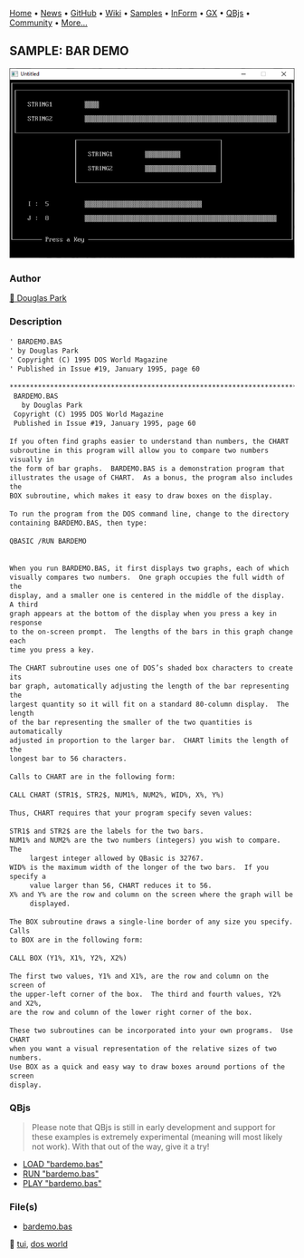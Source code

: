 [Home](https://qb64.com) • [News](../../news.md) • [GitHub](https://github.com/QB64Official/qb64) • [Wiki](https://github.com/QB64Official/qb64/wiki) • [Samples](../../samples.md) • [InForm](../../inform.md) • [GX](../../gx.md) • [QBjs](../../qbjs.md) • [Community](../../community.md) • [More...](../../more.md)

## SAMPLE: BAR DEMO

![screenshot.png](img/screenshot.png)

### Author

[🐝 Douglas Park](../douglas-park.md) 

### Description

```text
' BARDEMO.BAS
' by Douglas Park
' Copyright (C) 1995 DOS World Magazine
' Published in Issue #19, January 1995, page 60

***************************************************************************** 
 BARDEMO.BAS 
   by Douglas Park 
 Copyright (C) 1995 DOS World Magazine 
 Published in Issue #19, January 1995, page 60 
 
If you often find graphs easier to understand than numbers, the CHART  
subroutine in this program will allow you to compare two numbers visually in  
the form of bar graphs.  BARDEMO.BAS is a demonstration program that  
illustrates the usage of CHART.  As a bonus, the program also includes the  
BOX subroutine, which makes it easy to draw boxes on the display. 
 
To run the program from the DOS command line, change to the directory  
containing BARDEMO.BAS, then type: 
 
QBASIC /RUN BARDEMO 
 
 
When you run BARDEMO.BAS, it first displays two graphs, each of which  
visually compares two numbers.  One graph occupies the full width of the  
display, and a smaller one is centered in the middle of the display.  A third  
graph appears at the bottom of the display when you press a key in response  
to the on-screen prompt.  The lengths of the bars in this graph change each  
time you press a key. 
 
The CHART subroutine uses one of DOS’s shaded box characters to create its  
bar graph, automatically adjusting the length of the bar representing the  
largest quantity so it will fit on a standard 80-column display.  The length  
of the bar representing the smaller of the two quantities is automatically  
adjusted in proportion to the larger bar.  CHART limits the length of the  
longest bar to 56 characters. 
 
Calls to CHART are in the following form: 
 
CALL CHART (STR1$, STR2$, NUM1%, NUM2%, WID%, X%, Y%) 
 
Thus, CHART requires that your program specify seven values: 
 
STR1$ and STR2$ are the labels for the two bars. 
NUM1% and NUM2% are the two numbers (integers) you wish to compare.  The 
     largest integer allowed by QBasic is 32767. 
WID% is the maximum width of the longer of the two bars.  If you specify a 
     value larger than 56, CHART reduces it to 56. 
X% and Y% are the row and column on the screen where the graph will be 
     displayed. 
 
The BOX subroutine draws a single-line border of any size you specify.  Calls  
to BOX are in the following form: 
 
CALL BOX (Y1%, X1%, Y2%, X2%) 
 
The first two values, Y1% and X1%, are the row and column on the screen of  
the upper-left corner of the box.  The third and fourth values, Y2% and X2%,  
are the row and column of the lower right corner of the box. 
 
These two subroutines can be incorporated into your own programs.  Use CHART  
when you want a visual representation of the relative sizes of two numbers.   
Use BOX as a quick and easy way to draw boxes around portions of the screen  
display.
```

### QBjs

> Please note that QBjs is still in early development and support for these examples is extremely experimental (meaning will most likely not work). With that out of the way, give it a try!

* [LOAD "bardemo.bas"](https://v6p9d9t4.ssl.hwcdn.net/html/5963335/index.html?src=https://qb64.com/samples/bar-demo/src/bardemo.bas)
* [RUN "bardemo.bas"](https://v6p9d9t4.ssl.hwcdn.net/html/5963335/index.html?mode=auto&src=https://qb64.com/samples/bar-demo/src/bardemo.bas)
* [PLAY "bardemo.bas"](https://v6p9d9t4.ssl.hwcdn.net/html/5963335/index.html?mode=play&src=https://qb64.com/samples/bar-demo/src/bardemo.bas)

### File(s)

* [bardemo.bas](src/bardemo.bas)

🔗 [tui](../tui.md), [dos world](../dos-world.md)
